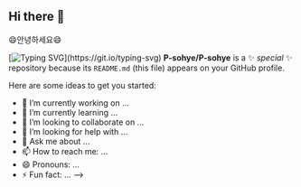 ## Hi there 👋

😄안녕하세요😄

[![Typing SVG](https://readme-typing-svg.demolab.com?font=Jua&letterSpacing=-1px&pause=1000&color=278AF7&width=435&lines=%EB%82%A0%EC%94%A8%EA%B0%80+%EB%84%88%EB%AC%B4%EB%84%88%EB%AC%B4+%EC%B6%94%EC%9A%B4%EB%8D%B0+%EA%B0%90%EA%B8%B0+%EC%A1%B0%EC%8B%AC%ED%95%98%EC%84%B8%EC%9A%94~~!!)](https://git.io/typing-svg)
**P-sohye/P-sohye** is a ✨ _special_ ✨ repository because its `README.md` (this file) appears on your GitHub profile.

Here are some ideas to get you started:

- 🔭 I’m currently working on ...
- 🌱 I’m currently learning ...
- 👯 I’m looking to collaborate on ...
- 🤔 I’m looking for help with ...
- 💬 Ask me about ...
- 📫 How to reach me: ...
- 😄 Pronouns: ...
- ⚡ Fun fact: ...
-->
